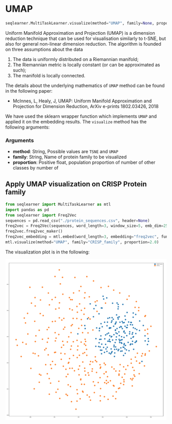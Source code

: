 # UMAP
```python
seqlearner.MultiTaskLearner.visualize(method="UMAP", family=None, proportion=1.5)
```
Uniform Manifold Approximation and Projection (UMAP) is a dimension reduction technique that can be used for visualisation similarly to t-SNE, but also for general non-linear dimension reduction. 
The algorithm is founded on three assumptions about the data
1. The data is uniformly distributed on a Riemannian manifold;
2. The Riemannian metric is locally constant (or can be approximated as such);
3. The manifold is locally connected.

The details about the underlying mathematics of `UMAP` method can be found in the following paper:
- McInnes, L, Healy, J, UMAP: Uniform Manifold Approximation and Projection for Dimension Reduction, ArXiv e-prints 1802.03426, 2018

We have used the sklearn wrapper function which implements `UMAP` and applied it on the embedding results.
The `visualize` method has the following arguments:
### Arguments
- __method__: String, Possible values are `TSNE` and `UMAP`
- __family__: String, Name of protein family to be visualized
- __proportion__: Positive float, population proportion of number of other classes by number of 

## Apply UMAP visualization on  CRISP Protein family
```python
from seqlearner import MultiTaskLearner as mtl
import pandas as pd
from seqlearner import Freq2Vec
sequences = pd.read_csv("./protein_sequences.csv", header=None)
freq2vec = Freq2Vec(sequences, word_length=3, window_size=5, emb_dim=25, loss="mean_squared_error", epochs=250)
freq2vec.freq2vec_maker()
freq2vec_embedding = mtl.embed(word_length=3, embedding="freq2vec", func="sum", emb_dim=25, gamma=0.1, epochs=100)
mtl.visualize(method="UMAP", family="CRISP_family", proportion=2.0)
```
The visualization plot is in the following:

![](../CRISP_family_WA_UMAP.png)
